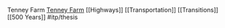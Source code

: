 Tenney Farm
[Tenney Farm](https://www.nytimes.com/2021/05/27/us/vermont-farmer-tree.html)
[[Highways]] [[Transportation]] [[Transitions]] [[500 Years]]
#itp/thesis 